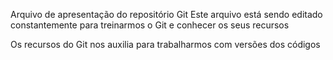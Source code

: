 Arquivo de apresentação do repositório Git
Este arquivo está sendo editado constantemente para treinarmos o Git e conhecer os seus recursos

Os recursos do Git nos auxilia para trabalharmos com versões dos códigos











